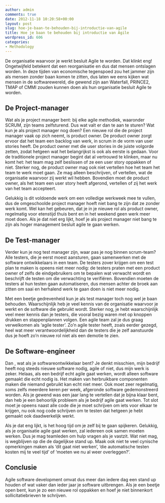 ```yaml
---
author: admin
comments: true
date: 2012-11-18 10:20:58+00:00
layout: post
slug: hoe-je-baan-te-behouden-bij-introductie-van-agile
title: Hoe je baan te behouden bij introductie van Agile
wordpress_id: 606
categories:
- Methodology
---
```


De organisatie waarvoor je werkt besluit Agile te worden. Dat klinkt eng! Ongetwijfeld betekent dat een reorganisatie en dus dat mensen ontslagen worden. In deze tijden van economische tegenspoed zou het jammer zijn als mensen zonder baan komen te zitten, dus laten we eens kijken wat mensen in de softwarewereld, die gewend zijn aan Waterfall, PRINCE2, TMAP of CMMI zouden kunnen doen als hun organisatie besluit Agile te worden.
<!-- more -->


## De Project-manager


Wat als je project manager bent: bij elke agile methodiek, waaronder SCRUM, zijn teams zelfsturend. Dus wat valt er dan te aan te sturen? Wat kun je als project manager nog doen? Een nieuwe rol die de project manager vaak op zich neemt, is product owner. De product owner zorgt ervoor dat het team een backlog van werk, in scrum in de vorm van user stories heeft. De product owner met die user stories in de juiste volgorde zetten, zodat hetgeen wat het belangrijkst is ook als eerste is gedaan.
Voor de traditionele project manager begint dat al vertrouwd te klinken, maar nu komt het: het team mag zelf beslissen of ze een user story oppakken of niet. Sterker nog, de product owner mag ook niet vertellen hoe het team het team te werk moet gaan. Ze mag alleen beschrijven, of vertellen, wat de organisatie waarvoor zij werkt wil hebben. Bovendien moet de product owner, als het team een user story heeft afgerond, vertellen of zij het werk van het team accepteert.

Gelukkig is dit voldoende werk om een volledige werkweek mee te vullen, dus de omgeschoolde project manager hoeft niet bang te zijn dat ze zonder werk komt. Wel kan het gebeuren, dat je in je nieuwe rol als product owner, regelmatig voor etenstijd thuis bent en in het weekend geen werk meer moet doen. Als je dat niet erg lijkt, hoef je als project manager niet bang te zijn als hoger management besluit agile te gaan werken.


## De Test-manager


Verder kun je nog test manager zijn, waar pas je nog binnen scrum-team? Alle testers, die je eerst moest aansturen, gaan samenwerken met de software ontwikkelaars in een team. De testers zover krijgen om een test plan te maken is opeens niet meer nodig: de testers praten met een product owner of zelfs de eindgebruikers om te bepalen wat verwacht wordt en beschrijft de testen om die verwachting te verifiëren. Bovendien moeten de testers al hun testen gaan automatiseren, dus mensen achter de broek aan zitten om saai en herhalend werk te gaan doen is niet meer nodig.

Met een beetje gedrevenheid kun je als test manager toch nog wel je baan behouden. Waarschijnlijk heb je veel kennis van de organisatie waarvoor je werkt en de software die gebruikt wordt. Sterker nog, je hebt waarschijnlijk veel meer kennis dan je testers, die vooral bezig waren met op knoppen drukken en stappenplannen volgen. Een agile team zal je dus graag verwelkomen als ‘agile tester’. Zo’n agile tester heeft, zoals eerder gezegd, heel wat meer verantwoordelijkheid dan de testers die je zelf aanstuurde dus je hoeft zo’n nieuwe rol niet als een demotie te zien.


## De Software-engineer


Dan , wat als je softwareontwikkelaar bent? Je denkt misschien, mijn bedrijf heeft nog steeds nieuwe software nodig, agile of niet, dus mijn werk is zeker. Helaas, als een bedrijf echt agile gaat werken, wordt alleen software gemaakt die echt nodig is. Het maken van herbruikbare componenten maken die niemand gebruikt kan echt niet meer.
Ook moet zeer regelmatig, soms zelfs meerdere keren per week, afgeronde software gedemonstreerd worden. Als je gewend was een jaar lang te vertellen dat je bijna klaar bent, dan heb je een behoorlijk probleem als je bedrijf agile gaat werken.
Tot slot moet je opeens naast alle code die je moet schrijven om iets voor elkaar te krijgen, nu ook nog code schrijven om te testen dat hetgeen je hebt gemaakt ook daadwerkelijk werkt.

Als je dat eng lijkt, is het hoog tijd om je zelf bij te gaan spijkeren. Gelukkig, als je organisatie agile gaat werken, zal iedereen ook samen moeten werken. Dus je mag teamleden om hulp vragen als je vastzit. Wat niet mag, is wegblijven op die de dagelijkse stand up. Maak ook niet te veel cynische opmerkingen maken als ‘dit gaat niet werken’, ‘die automatische testen kosten mij te veel tijd’ of ‘moeten we nu al weer overleggen?’.


## Conclusie


Agile software development omvat dus meer dan iedere dag een stand up houden of wat vaker dan ieder jaar je software uitbrengen. Als je een beetje open bent, kun je zo een nieuwe rol oppakken en hoef je niet binnenkort sollicitatiebrieven te schrijven.
